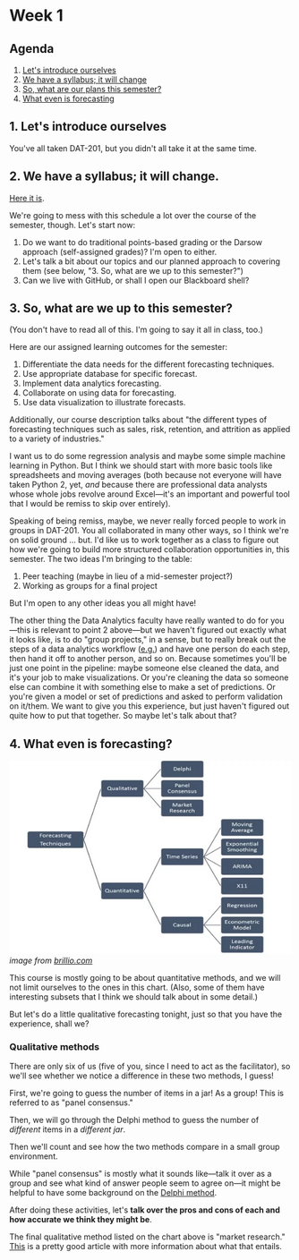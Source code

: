 # Week 1

## Agenda
1. [Let's introduce ourselves](#introductions)
2. [We have a syllabus; it will change](#syllabus)
3. [So, what are our plans this semester?](#plans)
4. [What even is forecasting](#forecasting)

## <span id="introductions">1. Let's introduce ourselves</span>

You've all taken DAT-201, but you didn't all take it at the same time.

## <span id="syllabus">2. We have a syllabus; it will change.</span>

[Here it is](../DAT-202_Course_Outline_2020_Spring.docx?raw=true).

We're going to mess with this schedule a lot over the course of the semester, though. Let's start now:
1. Do we want to do traditional points-based grading or the Darsow approach (self-assigned grades)? I'm open to either.
2. Let's talk a bit about our topics and our planned approach to covering them (see below, "3. So, what are we up to this semester?")
3. Can we live with GitHub, or shall I open our Blackboard shell?

## <span id="plans">3. So, what are we up to this semester?</span>

(You don't have to read all of this. I'm going to say it all in class, too.)

Here are our assigned learning outcomes for the semester:
1. Differentiate the data needs for the different forecasting techniques.
2. Use appropriate database for specific forecast.
3. Implement data analytics forecasting.
4. Collaborate on using data for forecasting.
5. Use data visualization to illustrate forecasts.

Additionally, our course description talks about "the different types of forecasting techniques such as sales, risk, retention, and attrition as applied to a variety of industries."

I want us to do some regression analysis and maybe some simple machine learning in Python. But I think we should start with more basic tools like spreadsheets and moving averages (both because not everyone will have taken Python 2, yet, _and_ because there are professional data analysts whose whole jobs revolve around Excel&mdash;it's an important and powerful tool that I would be remiss to skip over entirely).

Speaking of being remiss, maybe, we never really forced people to work in groups in DAT-201. You all collaborated in many other ways, so I think we're on solid ground ... but. I'd like us to work together as a class to figure out how we're going to build more structured collaboration opportunities in, this semester. The two ideas I'm bringing to the table:
1) Peer teaching (maybe in lieu of a mid-semester project?)
2) Working as groups for a final project

But I'm open to any other ideas you all might have!

The other thing the Data Analytics faculty have really wanted to do for you&mdash;this is relevant to point 2 above&mdash;but we haven't figured out exactly what it looks like, is to do "group projects," in a sense, but to really break out the steps of a data analytics workflow ([e.g.](https://www.researchgate.net/figure/Workflow-for-Big-Data-Analytics_fig1_303821919)) and have one person do each step, then hand it off to another person, and so on. Because sometimes you'll be just one point in the pipeline: maybe someone else cleaned the data, and it's your job to make visualizations. Or you're cleaning the data so someone else can combine it with something else to make a set of predictions. Or you're given a model or set of predictions and asked to perform validation on it/them. We want to give you this experience, but just haven't figured out quite how to put that together. So maybe let's talk about that?

## <span id="forecasting">4. What even is forecasting?</span>

![a chart that breaks down forecasting techniques](forecasting_techniques.jpg) *image from [brillio.com](https://www.brillio.com/insights/choosing-the-right-forecasting-technique/)*

This course is mostly going to be about quantitative methods, and we will not limit ourselves to the ones in this chart. (Also, some of them have interesting subsets that I think we should talk about in some detail.)

But let's do a little qualitative forecasting tonight, just so that you have the experience, shall we?

### Qualitative methods

There are only six of us (five of you, since I need to act as the facilitator), so we'll see whether we notice a difference in these two methods, I guess!

First, we're going to guess the number of items in a jar! As a group! This is referred to as "panel consensus." 

Then, we will go through the Delphi method to guess the number of _different_ items in a _different jar_. 

Then we'll count and see how the two methods compare in a small group environment.

While "panel consensus" is mostly what it sounds like&mdash;talk it over as a group and see what kind of answer people seem to agree on&mdash;it might be helpful to have some background on the [Delphi method](https://en.wikipedia.org/wiki/Delphi_method). 

After doing these activities, let's **talk over the pros and cons of each and how accurate we think they might be**. 

The final qualitative method listed on the chart above is "market research." [This](https://www.entrepreneur.com/encyclopedia/market-research) is a pretty good article with more information about what that entails. 